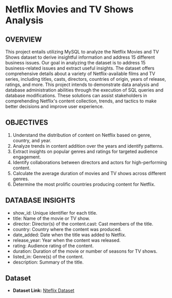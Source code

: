 # Netflix Movies and TV Shows Analysis

## OVERVIEW 
This project entails utilizing MySQL to analyze the Netflix Movies and TV Shows dataset to derive insightful information and address 15 different business issues. Our goal in analyzing the dataset is to address 15 business-related issues and extract useful insights. The dataset offers comprehensive details about a variety of Netflix-available films and TV series, including titles, casts, directors, countries of origin, years of release, ratings, and more. This project intends to demonstrate data analysis and database administration abilities through the execution of SQL queries and database modifications. These solutions can assist stakeholders in comprehending Netflix's content collection, trends, and tactics to make better decisions and improve user experience.


## OBJECTIVES
1. Understand the distribution of content on Netflix based on genre, country, and year.
2. Analyze trends in content addition over the years and identify patterns.
3. Extract insights on popular genres and ratings for targeted audience engagement.
4. Identify collaborations between directors and actors for high-performing content.
5. Calculate the average duration of movies and TV shows across different genres.
6. Determine the most prolific countries producing content for Netflix.



## DATABASE INSIGHTS 
-  show_id: Unique identifier for each title.
-  title: Name of the movie or TV show.
-  director: Director(s) of the content.cast: Cast members of the title.
-  country: Country where the content was produced.
-  date_added: Date when the title was added to Netflix.
-  release_year: Year when the content was released.
-  rating: Audience rating of the content.
-  duration: Duration of the movie or number of seasons for TV shows.
-  listed_in: Genre(s) of the content.
-  description: Summary of the title.

## Dataset
- **Dataset Link:** [Nteflix Dataset](https://www.kaggle.com/datasets/shivamb/netflix-shows?resource=download)

